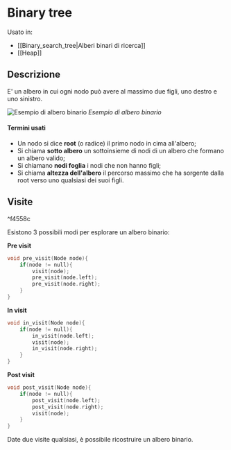 # Binary tree
Usato in:
- [[Binary_search_tree|Alberi binari di ricerca]]
- [[Heap]]

## Descrizione
E' un albero in cui ogni nodo può avere al massimo due figli, uno destro e uno sinistro.

![Esempio di albero binario](https://www.geeksforgeeks.org/wp-content/uploads/binary-tree-to-DLL.png)
*Esempio di albero binario*

#### Termini usati
- Un nodo si dice **root** (o radice) il primo nodo in cima all'albero;
- Si chiama **sotto albero** un sottoinsieme di nodi di un albero che formano un albero valido;
- Si chiamano **nodi foglia** i nodi che non hanno figli;
- Si chiama **altezza dell'albero** il percorso massimo che ha sorgente dalla root verso uno qualsiasi dei suoi figli.

## Visite

^f4558c

Esistono 3 possibili modi per esplorare un albero binario:

**Pre visit**
````c
void pre_visit(Node node){
	if(node != null){
		visit(node);
		pre_visit(node.left);
		pre_visit(node.right);	
	}
}
````

**In visit**
````c
void in_visit(Node node){
	if(node != null){
		in_visit(node.left);
		visit(node);
		in_visit(node.right);	
	}
}
````

**Post visit**
````c
void post_visit(Node node){
	if(node != null){
		post_visit(node.left);
		post_visit(node.right);
		visit(node);	
	}
}
````

Date due visite qualsiasi, è possibile ricostruire un albero binario.